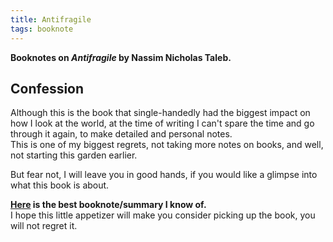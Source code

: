 ```yaml
---
title: Antifragile
tags: booknote
---
```

**Booknotes on *Antifragile* by Nassim Nicholas Taleb.**

## Confession
Although this is the book that single-handedly had the biggest impact on how I look at the world, at the time of writing I can't spare the time and go through it again, to make detailed and personal notes.   
This is one of my biggest regrets, not taking more notes on books, and well, not starting this garden earlier.  
  
 But fear not, I will leave you in good hands, if you would like a glimpse into what this book is about.  
 
 **[Here](https://www.nateliason.com/notes/antifragile) is the best booknote/summary I know of.**  
 I hope this little appetizer will make you consider picking up the book, you will not regret it.

